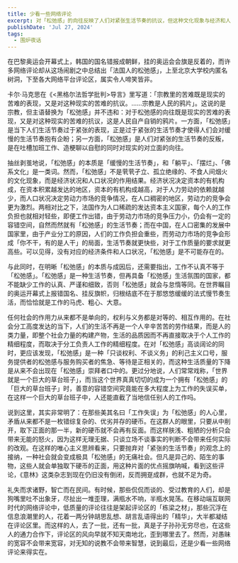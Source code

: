 ```yaml
---
title: 少看一些网络评论
excerpt: 对「松弛感」的向往反映了人们对紧张生活节奏的抗议，但这种文化现象与经济和人口状况密切相关。工作失误不等于松弛感，真正的松弛感需要认真和严谨的工作态度。低质量的网络评论充斥，建议少看评论以避免误导。
publishDate: 'Jul 27, 2024'
tags:
  - 围炉夜话
---
```


在巴黎奥运会开幕式上，韩国的国名错报成朝鲜，挂的奥运会会旗是反着的，而许多网络评论却从这场闹剧之中总结出「法国人的松弛感」，上至北京大学校内匿名树洞，下至各大网络平台评论区，属实令人啼笑皆非。

卡尔·马克思在《<黑格尔法哲学批判>导言》里写道：「宗教里的苦难既是现实的苦难的表现，又是对这种现实的苦难的抗议。……宗教是人民的鸦片」。这说的是宗教，但主语替换为「松弛感」并不违和：对于松弛感的向往既是现实的苦难的表现，又是对这种现实的苦难的抗议，这是人民自产自销的鸦片。一方面，「松弛感」是当下人们生活节奏过于紧张的表现，正是过于紧张的生活节奏才使得人们会对缓慢的生活节奏抱有企盼；另一方面，「松弛感」是人们对紧张的生活节奏的反叛，是在吐槽加班工作、造梗聊以自慰的同时对现实的对立面的向往。

抽丝剥茧地说，「松弛感」的本质是「缓慢的生活节奏」，和「躺平」、「摆烂」、「佛系文化」是一类词。然而，「松弛感」不是茕茕孑立、孤立绝缘的、不食人间烟火的文化现象，而是经济状况和人口状况的作用结果。经济状况决定资本的有机构成，在资本积累越发达的地区，资本的有机构成越高，对于人力劳动的依赖就越少，而人口状况决定劳动力市场的竞争情况，在人口稠密的地区，劳动力的竞争会更为激烈。两相对比之下，法国作为人口稀疏的发达资本主义国家，每个人的工作负担也就相对轻些，即便工作出错，由于劳动力市场的竞争压力小，仍会有一定的容错空间，自然而然就有「松弛感」的生活节奏；而在中国，在人口密集的发展中国家里，由于产业分工的原因，人们的工作负担会重些，而劳动力市场的竞争会形成「你不干，有的是人干」的局面，生活节奏就更快些，对于工作质量的要求就更高些。可以见得，没有对应的经济条件和人口状况，「松弛感」是不可能存在的。

与此同时，在明晰「松弛感」的本质与成因后，还需要指出，工作不认真不等于「松弛感」。「松弛感」是一种生活节奏，但再具备「松弛感」生活氛围的国家，都不能缺少工作的认真、严谨和细致，否则「松弛感」就会与怠惰等同。在世界瞩目的奥运开幕式上报错国名、挂反旗帜，归根结底不在于那悠悠缓缓的法式慢节奏生活，而恰恰就是工作的马虎、粗心、大意。

任何社会的作用力从来都不是单向的，权利与义务都是对等的、相互作用的。在社会分工高度发达的当下，人们的生活不再是一个人辛辛苦苦的劳作结果，而是人的类力量，即整个社会力量的构建产物，生活的品质因而不再直接取决于个人工作的精细程度，而取决于分工负责人工作的精细程度。在对「松弛感」高谈阔论的同时，更应该发现，「松弛感」是一种「只谈权利、不谈义务」的利己主义口号，服务提供者的松弛感与服务购买者的焦急、等待是正相关的，而这种生活质量的下降是从来不会出现在「松弛感」崇拜者口中的。更过分地说，人们常常戏称，「世界就是一个巨大的草台班子」，而当这个世界真真切切的成为一个拥有「松弛感」的「巨大的草台班子」时，善意的容错空间究竟能在多大程度上为工作的失误买单，在这样一个巨大的草台班子中，人还能直截了当地信任别人的工作吗。

说到这里，其实非常明了：在那些美其名曰「工作失误」为「松弛感」的人心里，矛盾从来都不是一枚错综复杂的、优劣并存的硬币。在这群人的眼里，只要从中削开，取下正面的那一半，新的硬币就不会再有反面。而这样肤浅、粗陋的分析只会带来无能的怒火，因为这样无理无据、只谈立场不谈事实的判断不会带来任何实际的改观。在这样的唯心主义思辨看来，只要抛弃对「紧张的生活节奏」的观念上的接纳，一种社会就会变成极具「松弛感」的无痛社会。但凡是异己的、陌生的事物，这些人就会单独取下硬币的正面，用这种片面的优点摇旗呐喊，看到这些评论，《意林》这类杂志到现在仍旧没有倒闭，反而拥趸成群，也就不足为奇。

礼失而求诸野，智亡而在民间。有时候，那些侃侃而谈的、受过教育的人们，却是狗嘴里吐不出象牙，尽扯出一堆歪理，满瓶水不响，半瓶水晃荡。在移动端互联网时代的网络评论中，低质量的评论往往是架起评论区的「栋梁之材」，那些沉浮在信息浪潮里的人，花着一两分钟胡思乱想、胡言乱语得出的「精华」，大半都凝结在评论区里。而这样的人，去了一批，还有一批，真是子子孙孙无穷尽也，在这些人的通力合作下，评论区的风向早就不知天南地北，歪到哪里去了。然而，对愚昧的宽容不会带来宽容，对无知的说教不会带来智慧，说到最后，还是少看一些网络评论来得实在。
